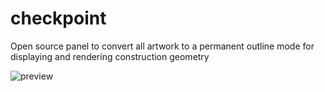 # checkpoint

Open source panel to convert all artwork to a permanent outline mode for displaying and rendering construction geometry

![preview](https://i.redd.it/f7tgndu0w30b1.gif)
